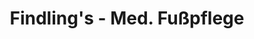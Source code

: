 ---
title: "Findling's - Med. Fußpflege"
url: /bad-homburg-v-d-hoehe/findlings-med-fusspflege/
shop: Kosmetik
---